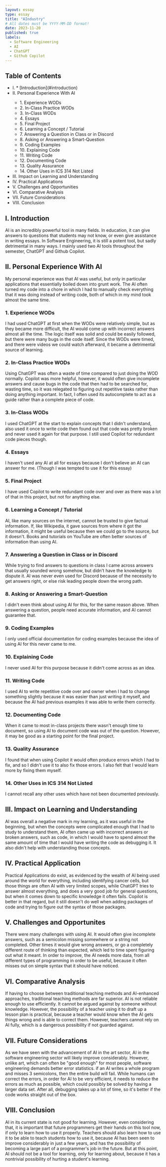 ```yaml
---
layout: essay
type: essay
title: "AIndustry"
# All dates must be YYYY-MM-DD format!
date: 2023-11-20
published: true
labels:
  - Software Engineering
  - AI
  - ChatGPT
  - Github Copilot
---
```


## Table of Contents
<ul>
  <li>I. * [Introduction](#introduction)</li>
  <li>II. Personal Experience With AI</li>
  <ul>
    <li>1. Experience WODs</li>
    <li>2. In-Class Practice WODs</li>
    <li>3. In-Class WODs</li>
    <li>4. Essays</li>
    <li>5. Final Project</li>
    <li>6. Learning a Concept / Tutorial</li>
    <li>7. Answering a Question in Class or in Discord</li>
    <li>8. Asking or Answering a Smart-Question</li>
    <li>9. Coding Examples</li>
    <li>10. Explaining Code</li>
    <li>11. Writing Code</li>
    <li>12. Documenting Code</li>
    <li>13. Quality Assurance</li>
    <li>14. Other Uses in ICS 314 Not Listed</li>
  </ul>
  <li>III. Impact on Learning and Understanding</li>
  <li>IV. Practical Applications</li>
  <li>V. Challenges and Opportunities</li>
  <li>VI. Comparative Analysis</li>
  <li>VII. Future Considerations</li>
  <li>VIII. Conclusion</li>
</ul>

## I. Introduction

AI is an incredibly powerful tool in many fields. In education, it can give answers to questions that students may not know, or even give assistance in writing essays. In Software Engineering, it is still a potent tool, but sadly detrimental in many ways. I mainly used two AI tools throughout the semester, ChatGPT and Github Copilot. 

## II. Personal Experience With AI

My personal experience was that AI was useful, but only in particular applications that essentially boiled down into grunt work. The AI often turned my code into a chore in which I had to manually check everything that it was doing instead of writing code, both of which in my mind took almost the same time.

### 1. Experience WODs
I had used ChatGPT at first when the WODs were relatively simple, but as they became more difficult, the AI would come up with incorrect answers almost all the time. The logic itself was solid and could be easily followed, but there were many bugs in the code itself. Since the WODs were timed, and there were videos we could watch afterward, it became a detrimental source of learning.

### 2. In-Class Practice WODs

Using ChatGPT was often a waste of time compared to just doing the WOD normally. Copilot was more helpful, however, it would often give incomplete answers and cause bugs in the code that then had to be searched for, wasting time, so it was relegated to figuring out repetitive tasks rather than doing anything important. In fact, I often used its autocomplete to act as a guide rather than a complete piece of code.

### 3. In-Class WODs

I used ChatGPT at the start to explain concepts that I didn't understand, also used it once to write code then found out that code was pretty broken and never used it again for that purpose. I still used Copilot for redundant code pieces though. 

### 4. Essays

I haven't used any AI at all for essays because I don't believe an AI can answer for me. (Though I was tempted to use it for this essay)

### 5. Final Project

I have used Copilot to write redundant code over and over as there was a lot of that in this project, but not for anything else.

### 6. Learning a Concept / Tutorial

AI, like many sources on the internet, cannot be trusted to give factual information. If, like Wikipedia, it gave sources from where it got the information, it might be useful because then we could go to the source, but it doesn't. Books and tutorials on YouTube are often better sources of information than using AI.

### 7. Answering a Question in Class or in Discord

While trying to find answers to questions in class I came across answers that usually sounded wrong somehow, but didn't have the knowledge to dispute it. AI was never even used for Discord because of the necessity to get answers right, or else risk leading people down the wrong path.

### 8. Asking or Answering a Smart-Question

I didn't even think about using AI for this, for the same reason above. When answering a question, people need accurate information, and AI cannot guarantee that.

### 9. Coding Examples

I only used official documentation for coding examples because the idea of using AI for this never came to me.

### 10. Explaining Code

I never used AI for this purpose because it didn't come across as an idea. 

### 11. Writing Code

I used AI to write repetitive code over and owner when I had to change something slightly because it was easier than just writing it myself, and because the AI had previous examples it was able to write them correctly.

### 12. Documenting Code

When it came to most in-class projects there wasn't enough time to document, so using AI to document code was out of the question. However, it may be good as a starting point for the final project. 

### 13. Quality Assurance

I found that when using Copilot it would often produce errors which I had to fix, and so I didn't use it to also fix those errors. I also felt that I would learn more by fixing them myself.

### 14. Other Uses in ICS 314 Not Listed

I cannot recall any other uses which have not been documented previously.

## III. Impact on Learning and Understanding

AI was overall a negative mark in my learning, as it was useful in the beginning, but when the concepts were complicated enough that I had to study to understand them, AI often came up with incorrect answers or broken answers, such as code, in which I would have to spend almost the same amount of time that I would have writing the code as debugging it. It also didn't help with understanding those concepts.

## IV. Practical Application

Practical Applications do exist, as evidenced by the wealth of AI being used around the world for everything, including identifying cancer cells, but those things are often AI with very limited scopes, while ChatGPT tries to answer almost everything, and does a very good job for general questions, but when it comes down to specific knowledge it often fails. Copilot is better in that regard, but it still doesn't do well when adding packages of code and trying to figure out the syntax of those packages. 

## V. Challenges and Opportunites

There were many challenges with using AI. It would often give incomplete answers, such as a semicolon missing somewhere or a string not completed. Other times it would give wrong answers, or go a completely different route of thinking than expected, which led to time spent figuring out what it meant. In order to improve, the AI needs more data, from all different types of programming in order to be useful, because it often misses out on simple syntax that it should have noticed.

## VI. Comparative Analysis

If having to choose between traditional teaching methods and AI-enhanced approaches, traditional teaching methods are far superior. AI is not reliable enough to use efficiently. It cannot be argued against by someone without knowledge. However, the possibility of a teacher using it to draft up a lesson plan is practical, because a teacher would know when the AI gets things wrong and is able to correct them. However, teachers cannot rely on AI fully, which is a dangerous possibility if not guarded against.

## VII. Future Considerations

As we have seen with the advancement of AI in the art sector, AI in the software engineering sector will likely improve considerably. However, unlike art, which can often be "good enough" for most people, software engineering demands better error statistics. if an AI writes a whole program and misses 3 semicolons, then the entire build will fail. While humans can correct the errors, in order for AI to be very efficient, it needs to reduce the errors as much as possible, which could possibly be solved by having a larger data set. After all, debugging takes up a lot of time, so it's better if the code works straight out of the box.

## VIII. Conclusion

AI in its current state is not good for learning. However, even considering that, it is important that future programmers get their hands on this tool now, if only to learn how to use it properly. Teachers should also learn how to use it to be able to teach students how to use it, because AI has been seen to improve considerably in just a few years, and has the possibility of becoming a large part of a programmer's job in the future. But at this point, AI should not be a tool for learning, only for learning about, because it has a nontrivial possibility of hurting a student's learning.

